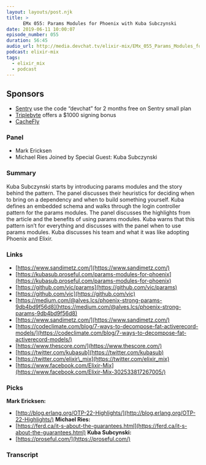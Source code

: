 ```yaml
---
layout: layouts/post.njk
title: >
      EMx 055: Params Modules for Phoenix with Kuba Subczynski
date: 2019-06-11 10:00:07
episode_number: 055
duration: 56:45
audio_url: http://media.devchat.tv/elixir-mix/EMx_055_Params_Modules_for_Phoenix_with_Kuba_Subczynski.mp3
podcast: elixir-mix
tags: 
  - elixir_mix
  - podcast
---
```


## **Sponsors**

- [Sentry](http://sentry.io/) use the code “devchat” for 2 months free on Sentry small plan
- [Triplebyte](https://triplebyte.com/elixir) offers a $1000 signing bonus
- [CacheFly](https://www.cachefly.com/)

### **Panel**

- Mark Ericksen
- Michael Ries
Joined by Special Guest: Kuba Subczynski
### **Summary**
Kuba Subczynski starts by introducing params modules and the story behind the pattern. The panel discusses their heuristics for deciding when to bring on a dependency and when to build something yourself. Kuba defines an embedded schema and walks through the login controller pattern for the params modules. The panel discusses the highlights from the article and the benefits of using params modules. Kuba warns that this pattern isn’t for everything and discusses with the panel when to use params modules. Kuba discusses his team and what it was like adopting Phoenix and Elixir.
### **Links**

- [https://www.sandimetz.com/](https://www.sandimetz.com/)
- [https://kubasub.proseful.com/params-modules-for-phoenix](https://kubasub.proseful.com/params-modules-for-phoenix)
- [https://github.com/vic/params](https://github.com/vic/params)
- [https://github.com/vic](https://github.com/vic)
- [https://medium.com/@alves.lcs/phoenix-strong-params-9db4bd9f56d8](https://medium.com/@alves.lcs/phoenix-strong-params-9db4bd9f56d8)
- [https://www.sandimetz.com/](https://www.sandimetz.com/)
- [https://codeclimate.com/blog/7-ways-to-decompose-fat-activerecord-models/](https://codeclimate.com/blog/7-ways-to-decompose-fat-activerecord-models/)
- [https://www.thescore.com/](https://www.thescore.com/)
- [https://twitter.com/kubasub](https://twitter.com/kubasub)
- [https://twitter.com/elixir\_mix](https://twitter.com/elixir_mix)
- [https://www.facebook.com/Elixir-Mix](https://www.facebook.com/Elixir-Mix-302533817267005/)

### **Picks**
 **Mark Ericksen:**
- [http://blog.erlang.org/OTP-22-Highlights/](http://blog.erlang.org/OTP-22-Highlights/)
**Michael Ries:**
- [https://ferd.ca/it-s-about-the-guarantees.html](https://ferd.ca/it-s-about-the-guarantees.html)
**Kuba Subcynski:**
- [https://proseful.com/](https://proseful.com/)


### Transcript


